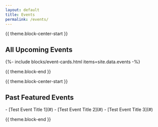 ```yaml
---
layout: default
title: Events
permalink: /events/
---
```

{{ theme.block-center-start }}

<h2>All Upcoming Events</h2>

{%- include blocks/event-cards.html items=site.data.events -%}

{{ theme.block-end }}



{{ theme.block-center-start }}

<h2>Past Featured Events</h2>
- [Test Event Title 1](#)
- [Test Event Title 2](#)
- [Test Event Title 3](#)

{{ theme.block-end }}
